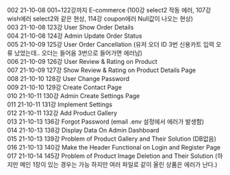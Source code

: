 002 21-10-08 001~122강까지 E-commerce (100강 select2 작동 에러, 107강 wish에러 select2와 같은 현상, 114강 coupon에러 Null값이 나오는 현상)  
003 21-10-08 123강 User Show Order Details  
004 21-10-08 124강 Admin Update Order Status  
005 21-10-09 125강 User Order Cancellation (유저 오더 ID 3번 신용카트 입력 오류 났었는데.. 오더는 들어옴 3번으로 들어가면 에러남)  
006 21-10-09 126강 User Review & Rating on Product  
007 21-10-09 127강 Show Review & Rating on Product Details Page  
008 21-10-10 128강 User Change Password  
009 21-10-10 129강 Create Contact Page  
010 21-10-11 130강 Admin Create Settings Page  
011 21-10-11 131강 Implement Settings  
012 21-10-11 132강 Add Product Gallery  
013 21-10-13 136강 Forgot Password (email .env 설정에서 에러가 발생함)   
014 21-10-13 138강 Display Data On Admin Dashboard  
015 21-10-13 139강 Problem of Product Gallery and Their Solution (DB없음)  
016 21-10-13 140강 Make the Header Functional on Login and Register Page  
017 21-10-14 145강 Problem of Product Image Deletion and Their Solution (하지만 메인 1장이 있는 경우는 가능 하지만 여러 파일로 같이 올린 상품은 에러가 난다.)  
